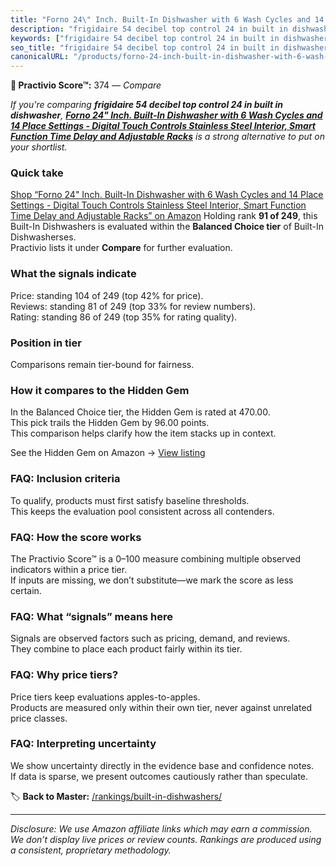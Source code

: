 ```yaml
---
title: "Forno 24\" Inch. Built-In Dishwasher with 6 Wash Cycles and 14 Place Settings - Digital Touch Controls Stainless Steel Interior, Smart Function Time Delay and Adjustable Racks"
description: "frigidaire 54 decibel top control 24 in built in dishwasher: Data-driven ranking using the Practivio Score™. Positioned by quality, value, demand, findability,…"
keywords: ["frigidaire 54 decibel top control 24 in built in dishwasher"]
seo_title: "frigidaire 54 decibel top control 24 in built in dishwasher — Compare (2025)"
canonicalURL: "/products/forno-24-inch-built-in-dishwasher-with-6-wash-cycles-and-14-place-settings-digital-touch-controls-stainless-steel-interior-smart-function-time-delay-and-adjustable-racks-B0BHTTB45C/"
---
```


**🛒 Practivio Score™:** 374 — _Compare_


*If you're comparing **frigidaire 54 decibel top control 24 in built in dishwasher**, **[Forno 24" Inch. Built-In Dishwasher with 6 Wash Cycles and 14 Place Settings - Digital Touch Controls Stainless Steel Interior, Smart Function Time Delay and Adjustable Racks](https://www.amazon.com/dp/B0BHTTB45C?tag=practivio-20)** is a strong alternative to put on your shortlist.*
### Quick take
[Shop “Forno 24" Inch. Built-In Dishwasher with 6 Wash Cycles and 14 Place Settings - Digital Touch Controls Stainless Steel Interior, Smart Function Time Delay and Adjustable Racks” on Amazon](https://www.amazon.com/dp/B0BHTTB45C?tag=practivio-20)
Holding rank **91 of 249**, this Built-In Dishwashers is evaluated within the **Balanced Choice tier** of Built-In Dishwasherses.  
Practivio lists it under **Compare** for further evaluation.

### What the signals indicate
Price: standing 104 of 249 (top 42% for price).  
Reviews: standing 81 of 249 (top 33% for review numbers).  
Rating: standing 86 of 249 (top 35% for rating quality).  

### Position in tier
Comparisons remain tier-bound for fairness.

### How it compares to the Hidden Gem
In the Balanced Choice tier, the Hidden Gem is rated at 470.00.  
This pick trails the Hidden Gem by 96.00 points.  
This comparison helps clarify how the item stacks up in context.  

See the Hidden Gem on Amazon → [View listing](https://www.amazon.com/dp/B01MQGDIAR?tag=practivio-20)

### FAQ: Inclusion criteria
To qualify, products must first satisfy baseline thresholds.  
This keeps the evaluation pool consistent across all contenders.

### FAQ: How the score works
The Practivio Score™ is a 0–100 measure combining multiple observed indicators within a price tier.  
If inputs are missing, we don’t substitute—we mark the score as less certain.

### FAQ: What “signals” means here
Signals are observed factors such as pricing, demand, and reviews.  
They combine to place each product fairly within its tier.

### FAQ: Why price tiers?
Price tiers keep evaluations apples-to-apples.  
Products are measured only within their own tier, never against unrelated price classes.

### FAQ: Interpreting uncertainty
We show uncertainty directly in the evidence base and confidence notes.  
If data is sparse, we present outcomes cautiously rather than speculate.

<!-- Missing template for Compare/CompareWithinPriceClass -->


🏷️ **Back to Master:** [/rankings/built-in-dishwashers/](/rankings/built-in-dishwashers/)

---
_Disclosure: We use Amazon affiliate links which may earn a commission. We don’t display live prices or review counts. Rankings are produced using a consistent, proprietary methodology._
